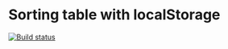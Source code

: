 # Sorting table with localStorage

[![Build status](https://ci.appveyor.com/api/projects/status/poo2l33ljimys790?svg=true)](https://ci.appveyor.com/project/dmiweb/sorting-table-localstorage)

